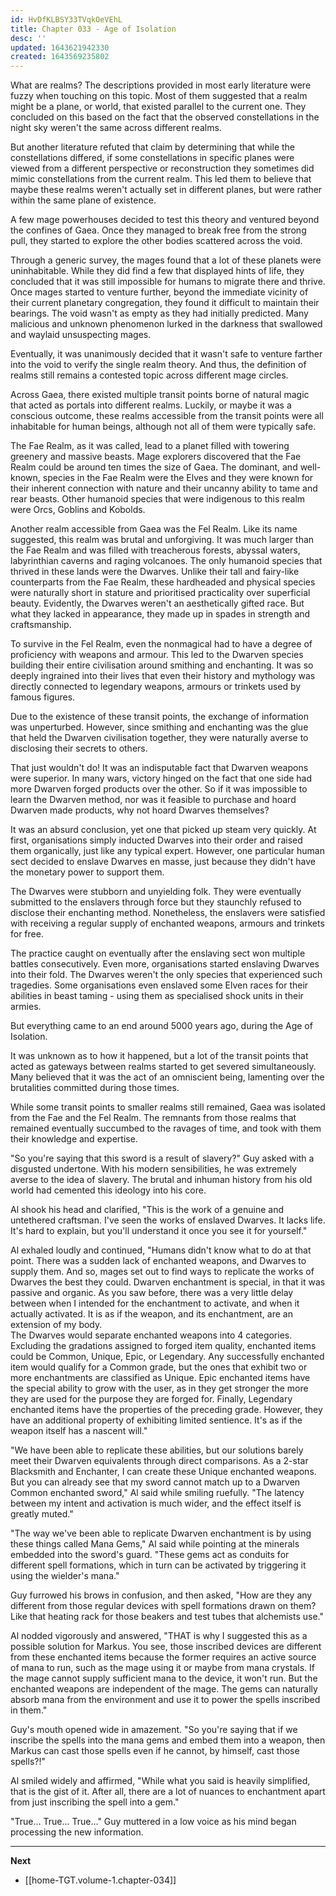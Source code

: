 ```yaml
---
id: HvDfKLBSY33TVqkOeVEhL
title: Chapter 033 - Age of Isolation
desc: ''
updated: 1643621942330
created: 1643569235802
---
```


What are realms? The descriptions provided in most early literature were fuzzy when touching on this topic. Most of them suggested that a realm might be a plane, or world, that existed parallel to the current one. They concluded on this based on the fact that the observed constellations in the night sky weren't the same across different realms.

But another literature refuted that claim by determining that while the constellations differed, if some constellations in specific planes were viewed from a different perspective or reconstruction they sometimes did mimic constellations from the current realm. This led them to believe that maybe these realms weren't actually set in different planes, but were rather within the same plane of existence.

A few mage powerhouses decided to test this theory and ventured beyond the confines of Gaea. Once they managed to break free from the strong pull, they started to explore the other bodies scattered across the void.

Through a generic survey, the mages found that a lot of these planets were uninhabitable. While they did find a few that displayed hints of life, they concluded that it was still impossible for humans to migrate there and thrive. Once mages started to venture further, beyond the immediate vicinity of their current planetary congregation, they found it difficult to maintain their bearings. The void wasn't as empty as they had initially predicted. Many malicious and unknown phenomenon lurked in the darkness that swallowed and waylaid unsuspecting mages.

Eventually, it was unanimously decided that it wasn't safe to venture farther into the void to verify the single realm theory. And thus, the definition of realms still remains a contested topic across different mage circles.

Across Gaea, there existed multiple transit points borne of natural magic that acted as portals into different realms. Luckily, or maybe it was a conscious outcome, these realms accessible from the transit points were all inhabitable for human beings, although not all of them were typically safe.

The Fae Realm, as it was called, lead to a planet filled with towering greenery and massive beasts. Mage explorers discovered that the Fae Realm could be around ten times the size of Gaea. The dominant, and well-known, species in the Fae Realm were the Elves and they were known for their inherent connection with nature and their uncanny ability to tame and rear beasts. Other humanoid species that were indigenous to this realm were Orcs, Goblins and Kobolds.

Another realm accessible from Gaea was the Fel Realm. Like its name suggested, this realm was brutal and unforgiving. It was much larger than the Fae Realm and was filled with treacherous forests, abyssal waters, labyrinthian caverns and raging volcanoes. The only humanoid species that thrived in these lands were the Dwarves. Unlike their tall and fairy-like counterparts from the Fae Realm, these hardheaded and physical species were naturally short in stature and prioritised practicality over superficial beauty. Evidently, the Dwarves weren't an aesthetically gifted race. But what they lacked in appearance, they made up in spades in strength and craftsmanship.

To survive in the Fel Realm, even the nonmagical had to have a degree of proficiency with weapons and armour. This led to the Dwarven species building their entire civilisation around smithing and enchanting. It was so deeply ingrained into their lives that even their history and mythology was directly connected to legendary weapons, armours or trinkets used by famous figures.

Due to the existence of these transit points, the exchange of information was unperturbed. However, since smithing and enchanting was the glue that held the Dwarven civilisation together, they were naturally averse to disclosing their secrets to others.

That just wouldn't do! It was an indisputable fact that Dwarven weapons were superior. In many wars, victory hinged on the fact that one side had more Dwarven forged products over the other. So if it was impossible to learn the Dwarven method, nor was it feasible to purchase and hoard Dwarven made products, why not hoard Dwarves themselves?

It was an absurd conclusion, yet one that picked up steam very quickly. At first, organisations simply inducted Dwarves into their order and raised them organically, just like any typical expert. However, one particular human sect decided to enslave Dwarves en masse, just because they didn't have the monetary power to support them.

The Dwarves were stubborn and unyielding folk. They were eventually submitted to the enslavers through force but they staunchly refused to disclose their enchanting method. Nonetheless, the enslavers were satisfied with receiving a regular supply of enchanted weapons, armours and trinkets for free.

The practice caught on eventually after the enslaving sect won multiple battles consecutively. Even more, organisations started enslaving Dwarves into their fold. The Dwarves weren't the only species that experienced such tragedies. Some organisations even enslaved some Elven races for their abilities in beast taming - using them as specialised shock units in their armies.

But everything came to an end around 5000 years ago, during the Age of Isolation. 

It was unknown as to how it happened, but a lot of the transit points that acted as gateways between realms started to get severed simultaneously. Many believed that it was the act of an omniscient being, lamenting over the brutalities committed during those times.

While some transit points to smaller realms still remained, Gaea was isolated from the Fae and the Fel Realm. The remnants from those realms that remained eventually succumbed to the ravages of time, and took with them their knowledge and expertise.

"So you're saying that this sword is a result of slavery?" Guy asked with a disgusted undertone. With his modern sensibilities, he was extremely averse to the idea of slavery. The brutal and inhuman history from his old world had cemented this ideology into his core.

Al shook his head and clarified, "This is the work of a genuine and untethered craftsman. I've seen the works of enslaved Dwarves. It lacks life. It's hard to explain, but you'll understand it once you see it for yourself."

Al exhaled loudly and continued, "Humans didn't know what to do at that point. There was a sudden lack of enchanted weapons, and Dwarves to supply them. And so, mages set out to find ways to replicate the works of Dwarves the best they could. Dwarven enchantment is special, in that it was passive and organic. As you saw before, there was a very little delay between when I intended for the enchantment to activate, and when it actually activated. It is as if the weapon, and its enchantment, are an extension of my body.  
The Dwarves would separate enchanted weapons into 4 categories. Excluding the gradations assigned to forged item quality, enchanted items could be Common, Unique, Epic, or Legendary. Any successfully enchanted item would qualify for a Common grade, but the ones that exhibit two or more enchantments are classified as Unique. Epic enchanted items have the special ability to grow with the user, as in they get stronger the more they are used for the purpose they are forged for. Finally, Legendary enchanted items have the properties of the preceding grade. However, they have an additional property of exhibiting limited sentience. It's as if the weapon itself has a nascent will."

"We have been able to replicate these abilities, but our solutions barely meet their Dwarven equivalents through direct comparisons. As a 2-star Blacksmith and Enchanter, I can create these Unique enchanted weapons. But you can already see that my sword cannot match up to a Dwarven Common enchanted sword," Al said while smiling ruefully. "The latency between my intent and activation is much wider, and the effect itself is greatly muted."

"The way we've been able to replicate Dwarven enchantment is by using these things called Mana Gems," Al said while pointing at the minerals embedded into the sword's guard. "These gems act as conduits for different spell formations, which in turn can be activated by triggering it using the wielder's mana."

Guy furrowed his brows in confusion, and then asked, "How are they any different from those regular devices with spell formations drawn on them? Like that heating rack for those beakers and test tubes that alchemists use."

Al nodded vigorously and answered, "THAT is why I suggested this as a possible solution for Markus. You see, those inscribed devices are different from these enchanted items because the former requires an active source of mana to run, such as the mage using it or maybe from mana crystals. If the mage cannot supply sufficient mana to the device, it won't run. But the enchanted weapons are independent of the mage. The gems can naturally absorb mana from the environment and use it to power the spells inscribed in them."

Guy's mouth opened wide in amazement. "So you're saying that if we inscribe the spells into the mana gems and embed them into a weapon, then Markus can cast those spells even if he cannot, by himself, cast those spells?!"

Al smiled widely and affirmed, "While what you said is heavily simplified, that is the gist of it. After all, there are a lot of nuances to enchantment apart from just inscribing the spell into a gem."

"True... True... True..." Guy muttered in a low voice as his mind began processing the new information.

____

**Next**
* [[home-TGT.volume-1.chapter-034]]